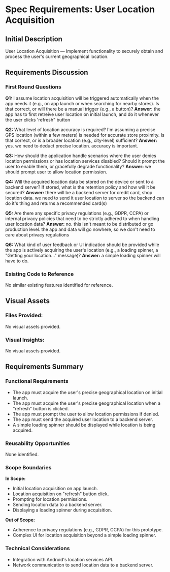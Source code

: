 # Spec Requirements: User Location Acquisition

## Initial Description
User Location Acquisition — Implement functionality to securely obtain and process the user's current geographical location.

## Requirements Discussion

### First Round Questions

**Q1:** I assume location acquisition will be triggered automatically when the app needs it (e.g., on app launch or when searching for nearby stores). Is that correct, or will there be a manual trigger (e.g., a button)?
**Answer:** the app has to first retreive user location on initial launch, and do it whenever the user clicks 'refresh" button

**Q2:** What level of location accuracy is required? I'm assuming a precise GPS location (within a few meters) is needed for accurate store proximity. Is that correct, or is a broader location (e.g., city-level) sufficient?
**Answer:** yes. we need to deduct precise location. accuracy is important.

**Q3:** How should the application handle scenarios where the user denies location permissions or has location services disabled? Should it prompt the user to enable them, or gracefully degrade functionality?
**Answer:** we should prompt user to allow location permission.

**Q4:** Will the acquired location data be stored on the device or sent to a backend server? If stored, what is the retention policy and how will it be secured?
**Answer:** there will be a backend server for credit card, shop location data. we need to send it user location to server so the backend can do it's thing and returns a recommended card(s)

**Q5:** Are there any specific privacy regulations (e.g., GDPR, CCPA) or internal privacy policies that need to be strictly adhered to when handling user location data?
**Answer:** no. this isn't meant to be distributed or go production level. the app and data will go nowhere, so we don't need to care about privacy regulations

**Q6:** What kind of user feedback or UI indication should be provided while the app is actively acquiring the user's location (e.g., a loading spinner, a "Getting your location..." message)?
**Answer:** a simple loading spinner will have to do.

### Existing Code to Reference
No similar existing features identified for reference.

## Visual Assets

### Files Provided:
No visual assets provided.

### Visual Insights:
No visual assets provided.

## Requirements Summary

### Functional Requirements
- The app must acquire the user's precise geographical location on initial launch.
- The app must acquire the user's precise geographical location when a "refresh" button is clicked.
- The app must prompt the user to allow location permissions if denied.
- The app must send the acquired user location to a backend server.
- A simple loading spinner should be displayed while location is being acquired.

### Reusability Opportunities
None identified.

### Scope Boundaries
**In Scope:**
- Initial location acquisition on app launch.
- Location acquisition on "refresh" button click.
- Prompting for location permissions.
- Sending location data to a backend server.
- Displaying a loading spinner during acquisition.

**Out of Scope:**
- Adherence to privacy regulations (e.g., GDPR, CCPA) for this prototype.
- Complex UI for location acquisition beyond a simple loading spinner.

### Technical Considerations
- Integration with Android's location services API.
- Network communication to send location data to a backend server.

